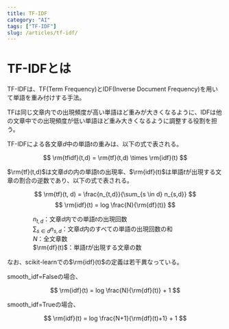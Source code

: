 ```yaml
---
title: TF-IDF
category: "AI"
tags: ["TF-IDF"]
slug: /articles/tf-idf/
---
```



# TF-IDFとは
TF-IDFは、TF(Term Frequency)とIDF(Inverse Document Frequency)を用いて単語を重み付けする手法。

TFは同じ文章内での出現頻度が高い単語ほど重みが大きくなるように、IDFは他の文章中での出現頻度が低い単語ほど重み大きくなるように調整する役割を担う。

TF-IDFによる各文章$d$中の単語$t$の重みは、以下の式で表される。

$$
\rm{tfidf}(t,d) = \rm{tf}(t,d) \times \rm{idf}(t)
$$

$\rm{tf}(t,d)$は文章$d$の内の単語tの出現率、$\rm{idf}(t)$は単語$t$が出現する文章の割合の逆数であり、以下の式で表される。

$$
\rm{tf}(t, d) = \frac{n_{t,d}}{\sum_{s \in d} n_{s,d}}
$$
$$
\rm{idf}(t) = log \frac{N}{\rm{df}(t)}
$$

<span>　　　　</span> $n_{t,d}$：文章$d$内での単語$t$の出現回数  
<span>　　　　</span> $\sum_{s \in d} n_{s,d}$：文章$d$内のすべての単語の出現回数の和  
<span>　　　　</span> $N$：全文章数  
<span>　　　　</span> $\rm{df}(t)$：単語$t$が出現する文章の数

なお、scikit-learnでの$\rm{idf}(t)$の定義は若干異なっている。

smooth_idf=Falseの場合、

$$
\rm{idf}(t) = log \frac{N}{\rm{df}(t)} + 1
$$

smooth_idf=Trueの場合、

$$
\rm{idf}(t) = log \frac{N+1}{\rm{df}(t)+1} + 1
$$

